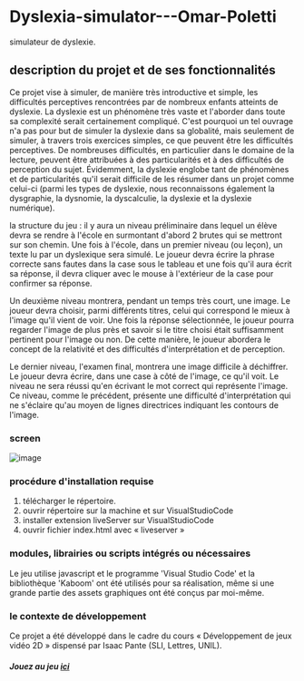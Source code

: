 # Dyslexia-simulator---Omar-Poletti
simulateur de dyslexie. 

## description du projet et de ses fonctionnalités

Ce projet vise à simuler, de manière très introductive et simple, les difficultés perceptives rencontrées par de nombreux enfants atteints de dyslexie. La dyslexie est un phénomène très vaste et l'aborder dans toute sa complexité serait certainement compliqué. C'est pourquoi un tel ouvrage n'a pas pour but de simuler la dyslexie dans sa globalité, mais seulement de simuler, à travers trois exercices simples, ce que peuvent être les difficultés perceptives. De nombreuses difficultés, en particulier dans le domaine de la lecture, peuvent être attribuées à des particularités et à des difficultés de perception du sujet.  Évidemment, la dyslexie englobe tant de phénomènes et de particularités qu'il serait difficile de les résumer dans un projet comme celui-ci (parmi les types de dyslexie, nous reconnaissons également la dysgraphie, la dysnomie, la dyscalculie, la dyslexie et la dyslexie numérique). 

la structure du jeu : 
il y aura un niveau préliminaire dans lequel un élève devra se rendre à l'école en surmontant d'abord 2 brutes qui se mettront sur son chemin. 
Une fois à l'école, dans un premier niveau (ou leçon), un texte lu par un dyslexique sera simulé.  Le joueur devra écrire la phrase correcte sans fautes dans la case sous le tableau et une fois qu'il aura écrit sa réponse, il devra cliquer avec le mouse à l'extérieur de la case pour confirmer sa réponse. 

Un deuxième niveau montrera, pendant un temps très court, une image. Le joueur devra choisir, parmi différents titres, celui qui correspond le mieux à l'image qu'il vient de voir. Une fois la réponse sélectionnée, le joueur pourra regarder l'image de plus près et savoir si le titre choisi était suffisamment pertinent pour l'image ou non. De cette manière, le joueur abordera le concept de la relativité et des difficultés d'interprétation et de perception.

Le dernier niveau, l'examen final, montrera une image difficile à déchiffrer. Le joueur devra écrire, dans une case à côté de l'image, ce qu'il voit. Le niveau ne sera réussi qu'en écrivant le mot correct qui représente l'image.  Ce niveau, comme le précédent, présente une difficulté d'interprétation qui ne s'éclaire qu'au moyen de lignes directrices indiquant les contours de l'image. 


### screen
![image](https://user-images.githubusercontent.com/105658013/183978733-48861841-f179-4ffb-92dc-bc8a11e6c318.png)

### procédure d'installation requise
1) télécharger le répertoire. 
2) ouvrir répertoire sur la machine et sur VisualStudioCode
3) installer extension liveServer sur VisualStudioCode
4) ouvrir fichier index.html avec « liveserver »


### modules, librairies ou scripts intégrés ou nécessaires 
Le jeu utilise javascript et le programme 'Visual Studio Code' et la bibliothèque 'Kaboom' ont été utilisés pour sa réalisation, même si une grande partie des assets graphiques ont été conçus par moi-même. 

### le contexte de développement
Ce projet a été développé dans le cadre du cours « Développement de jeux vidéo 2D » dispensé par Isaac Pante (SLI, Lettres, UNIL).



##### Jouez au jeu [ici](https://kawaraccoon.github.io/Dyslexia-simulator---Omar-Poletti/dislessia%202/)
